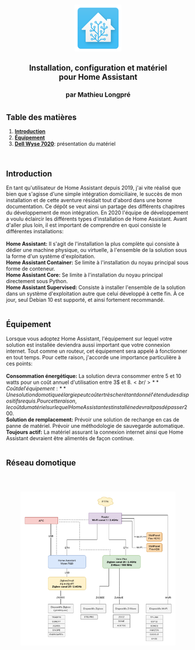 <div align="center">
    <figure>
        <div>
            <img src="/images/icon_ha.png" alt="" width="128" height="128" />
        </div>
    </figure>
</div>
<h2 align="center">
   Installation, configuration et matériel<br/>pour Home Assistant<br/><br/><sup>par Mathieu Longpré</sup>
</h2>

## Table des matières

1. **[Introduction](#introduction)**
2. **[Équipement](#équipement)**
3. **[Dell Wyse 7020](https://github.com/logicup-connected/home-assistant/blob/main/WYSE-7020.md)**: présentation du matériel

<br/>

## Introduction
En tant qu'utilisateur de Home Assistant depuis 2019, j'ai vite réalisé que bien que s'agisse d'une simple intégration domiciliaire, le succès de mon installation et de cette aventure résidait tout d'abord dans une bonne documentation. Ce dépôt se veut ainsi un partage des différents chapitres du développement de mon intégration.
En 2020 l'équipe de développement a voulu éclaircir les différents types d'installation de Home Assistant. Avant d'aller plus loin, il est important de comprendre en quoi consiste le différentes installations:<br/><br/>
**Home Assistant:** Il s'agit de l'installation la plus complète qui consiste à dédier une machine physique, ou virtuelle, à l'ensemble de la solution sous la forme d'un système d'exploitation.<br/>
**Home Assistant Container:** Se limite à l'installation du noyau principal sous forme de conteneur.<br/>
**Home Assistant Core:** Se limite à l'installation du noyau principal directement sous Python.<br/>
**Home Assistant Supervised:** Consiste à installer l'ensemble de la solution dans un système d'exploitation autre que celui développé à cette fin. À ce jour, seul Debian 10 est supporté, et ainsi fortement recommandé.<br/><br/>

## Équipement
Lorsque vous adoptez Home Assistant, l'équipement sur lequel votre solution est installée deviendra aussi important que votre connexion internet. Tout comme un routeur, cet équipement sera appelé à fonctionner en tout temps. Pour cette raison, j'accorde une importance particulière à ces points:<br/><br/>
**Consommation énergétique:** La solution devra consommer entre 5 et 10 watts pour un coût annuel d'utilisation entre 3$ et 8$.<br/>
**Coût de l'équipement:** Une solution domotique élargie peut coûter très cher étant donné l'étendu des dispositifs requis. Pour cette raison, le coût du matériel sur lequel Home Assistant est installé ne devrait pas dépasser 200$.<br/>
**Solution de remplacement:** Prévoir une solution de rechange en cas de panne de matériel. Prévoir une méthodologie de sauvegarde automatique.<br/>
**Toujours actif:** La matériel assurant la connexion internet ainsi que Home Assistant devraient être alimentés de façon continue. <br/><br/>

## Réseau domotique

<br/><br/>
<div align="center">
    <figure>
        <div>
            <img src="/images/diagram_ha_hardware.png" alt="" width="450" height="420" />
        </div>
    </figure>
</div>
